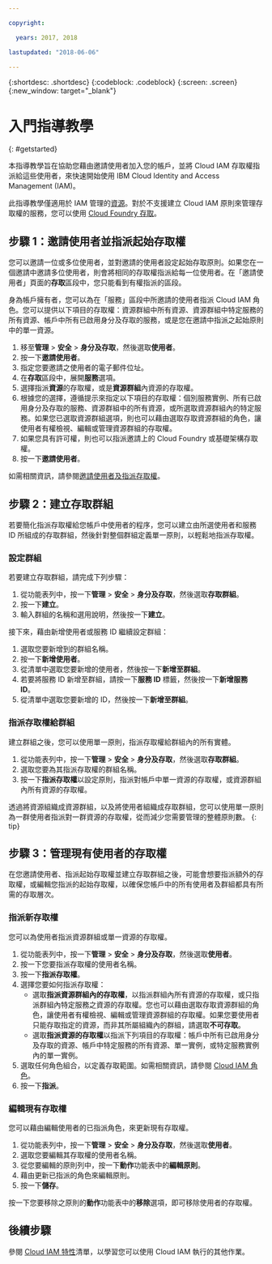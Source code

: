 ```yaml
---

copyright:

  years: 2017, 2018

lastupdated: "2018-06-06"

---
```


{:shortdesc: .shortdesc}
{:codeblock: .codeblock}
{:screen: .screen}
{:new_window: target="_blank"}

# 入門指導教學
{: #getstarted}

本指導教學旨在協助您藉由邀請使用者加入您的帳戶，並將 Cloud IAM 存取權指派給這些使用者，來快速開始使用 IBM Cloud Identity and Access Management (IAM)。

此指導教學僅適用於 IAM 管理的[資源](/docs/resources/acct_resources.html#resource)。對於不支援建立 Cloud IAM 原則來管理存取權的服務，您可以使用 [Cloud Foundry 存取](/docs/iam/cfaccess.html#cfaccess)。


## 步驟 1：邀請使用者並指派起始存取權

您可以邀請一位或多位使用者，並對邀請的使用者設定起始存取原則。如果您在一個邀請中邀請多位使用者，則會將相同的存取權指派給每一位使用者。在「邀請使用者」頁面的**存取**區段中，您只能看到有權指派的區段。

身為帳戶擁有者，您可以為在「服務」區段中所邀請的使用者指派 Cloud IAM 角色。您可以提供以下項目的存取權：資源群組中所有資源、資源群組中特定服務的所有資源、帳戶中所有已啟用身分及存取的服務，或是您在邀請中指派之起始原則中的單一資源。

1. 移至**管理** &gt; **安全** &gt; **身分及存取**，然後選取**使用者**。
2. 按一下**邀請使用者**。
3. 指定您要邀請之使用者的電子郵件位址。
4. 在**存取**區段中，展開**服務**選項。
5. 選擇指派**資源**的存取權，或是**資源群組**內資源的存取權。
6. 根據您的選擇，遵循提示來指定以下項目的存取權：個別服務實例、所有已啟用身分及存取的服務、資源群組中的所有資源，或所選取資源群組內的特定服務。如果您已選取資源群組選項，則也可以藉由選取存取資源群組的角色，讓使用者有權檢視、編輯或管理資源群組的存取權。
7. 如果您具有許可權，則也可以指派邀請上的 Cloud Foundry 或基礎架構存取權。
8. 按一下**邀請使用者**。

如需相關資訊，請參閱[邀請使用者及指派存取權](/docs/iam/iamuserinv.html#iamuserinv)。

## 步驟 2：建立存取群組

若要簡化指派存取權給您帳戶中使用者的程序，您可以建立由所選使用者和服務 ID 所組成的存取群組，然後針對整個群組定義單一原則，以輕鬆地指派存取權。

### 設定群組

若要建立存取群組，請完成下列步驟：

1. 從功能表列中，按一下**管理** &gt; **安全** &gt; **身分及存取**，然後選取**存取群組**。
2. 按一下**建立**。
3. 輸入群組的名稱和選用說明，然後按一下**建立**。

接下來，藉由新增使用者或服務 ID 繼續設定群組：

1. 選取您要新增到的群組名稱。
2. 按一下**新增使用者**。
3. 從清單中選取您要新增的使用者，然後按一下**新增至群組**。
4. 若要將服務 ID 新增至群組，請按一下**服務 ID** 標籤，然後按一下**新增服務 ID**。
5. 從清單中選取您要新增的 ID，然後按一下**新增至群組**。

### 指派存取權給群組

建立群組之後，您可以使用單一原則，指派存取權給群組內的所有實體。

1. 從功能表列中，按一下**管理** &gt; **安全** &gt; **身分及存取**，然後選取**存取群組**。
2. 選取您要為其指派存取權的群組名稱。
3. 按一下**指派存取權**以設定原則，指派對帳戶中單一資源的存取權，或資源群組內所有資源的存取權。

透過將資源組織成資源群組，以及將使用者組織成存取群組，您可以使用單一原則為一群使用者指派對一群資源的存取權，從而減少您需要管理的整體原則數。
{: tip}


## 步驟 3：管理現有使用者的存取權

在您邀請使用者、指派起始存取權並建立存取群組之後，可能會想要指派額外的存取權，或編輯您指派的起始存取權，以確保您帳戶中的所有使用者及群組都具有所需的存取層次。

### 指派新存取權

您可以為使用者指派資源群組或單一資源的存取權。

1. 從功能表列中，按一下**管理** &gt; **安全** &gt; **身分及存取**，然後選取**使用者**。
2. 按一下您要指派存取權的使用者名稱。
3. 按一下**指派存取權**。
4. 選擇您要如何指派存取權：
    * 選取**指派資源群組內的存取權**，以指派群組內所有資源的存取權，或只指派群組內特定服務之資源的存取權。您也可以藉由選取存取資源群組的角色，讓使用者有權檢視、編輯或管理資源群組的存取權。如果您要使用者只能存取指定的資源，而非其所屬組織內的群組，請選取**不可存取**。
    * 選取**指派資源的存取權**以指派下列項目的存取權：帳戶中所有已啟用身分及存取的資源、帳戶中特定服務的所有資源、單一實例，或特定服務實例內的單一實例。
5. 選取任何角色組合，以定義存取範圍。如需相關資訊，請參閱 [Cloud IAM 角色](/docs/iam/users_roles.html#iamusermanrol)。
6. 按一下**指派**。


### 編輯現有存取權

您可以藉由編輯使用者的已指派角色，來更新現有存取權。

1. 從功能表列中，按一下**管理** &gt; **安全** &gt; **身分及存取**，然後選取**使用者**。
2. 選取您要編輯其存取權的使用者名稱。
3. 從您要編輯的原則列中，按一下**動作**功能表中的**編輯原則**。
4. 藉由更新已指派的角色來編輯原則。
5. 按一下**儲存**。

按一下您要移除之原則的**動作**功能表中的**移除**選項，即可移除使用者的存取權。

## 後續步驟

參閱 [Cloud IAM 特性](/docs/iam/index.html#features)清單，以學習您可以使用 Cloud IAM 執行的其他作業。
